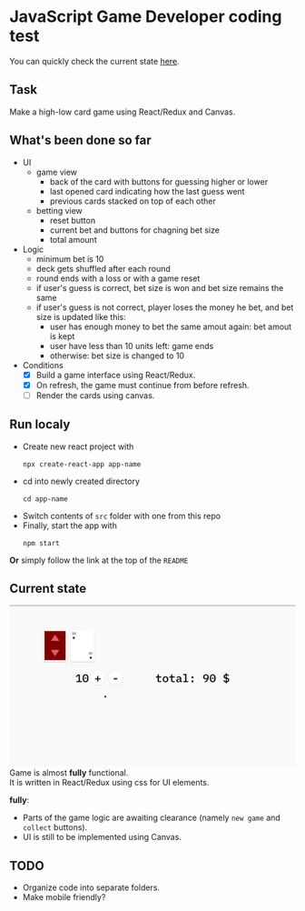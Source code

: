 # JavaScript Game Developer coding test
You can quickly check the current state [here](https://aleksej10.github.io/canvas/).  

## Task
Make a high-low card game using React/Redux and Canvas.  

## What's been done so far
* UI
  - game view 
    * back of the card with buttons for guessing higher or lower 
    * last opened card indicating how the last guess went
    * previous cards stacked on top of each other
  - betting view
    * reset button
    * current bet and buttons for chagning bet size
    * total amount
* Logic
  - minimum bet is 10
  - deck gets shuffled after each round
  - round ends with a loss or with a game reset
  - if user's guess is correct, bet size is won and bet size remains the same
  - if user's guess is not correct, player loses the money he bet, and bet size is updated like this:
      * user has enough money to bet the same amout again: bet amout is kept
      * user have less than 10 units left: game ends
      * otherwise: bet size is changed to 10
* Conditions 
  - [x] Build a game interface using React/Redux. 
  - [x] On refresh, the game must continue from before refresh.
  - [ ] Render the cards using canvas.

## Run localy
* Create new react project with 
  ```
  npx create-react-app app-name
  ```
* cd into newly created directory
  ```
  cd app-name
  ```
* Switch contents of `src` folder with one from this repo
* Finally, start the app with 
  ```
  npm start
  ```

**Or** simply follow the link at the top of the `README`

## Current state
![demo](https://github.com/Aleksej10/canvas/blob/master/demo.gif)  
Game is almost **fully** functional.  
It is written in React/Redux using css for UI elements.  

**fully**:
  - Parts of the game logic are awaiting clearance (namely `new game` and `collect` buttons).
  - UI is still to be implemented using Canvas.


## TODO
* Organize code into separate folders.
* Make mobile friendly?
